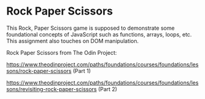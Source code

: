 # Rock Paper Scissors
This Rock, Paper Scissors game is supposed to demonstrate some foundational concepts of JavaScript such as functions, arrays, loops, etc. 
This assignment also touches on DOM manipulation.

Rock Paper Scissors from The Odin Project:

https://www.theodinproject.com/paths/foundations/courses/foundations/lessons/rock-paper-scissors (Part 1)

https://www.theodinproject.com/paths/foundations/courses/foundations/lessons/revisiting-rock-paper-scissors (Part 2)
